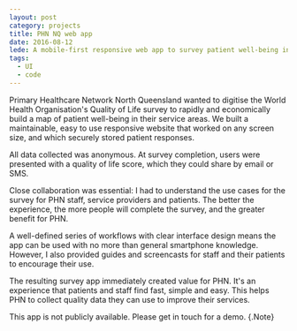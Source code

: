```yaml
---
layout: post
category: projects
title: PHN NQ web app
date: 2016-08-12
lede: A mobile-first responsive web app to survey patient well-being in North Queensland.
tags: 
  - UI
  - code
---
```


Primary Healthcare Network North Queensland wanted to digitise the World Health Organisation's Quality of Life survey to rapidly and economically build a map of patient well-being in their service areas. We built a maintainable, easy to use responsive website that worked on any screen size, and which securely stored patient responses.

All data collected was anonymous. At survey completion, users were presented with a quality of life score, which they could share by email or SMS.

<MediaVideo iphone src="286998126" />

<!-- We built the app using React.js to allow flexible iteration as feedback required it. For example, we can now add offline capability into the app without rewritting it. This may become useful in remote parts of Queensland with intermittent internet coverage. -->

Close collaboration was essential: I had to understand the use cases for the survey for PHN staff, service providers and patients. The better the experience, the more people will complete the survey, and the greater benefit for PHN.

<Media frame ratio="2304/3072" image="https://res.cloudinary.com/pw-img-cdn/image/upload/v1517278713/okok/phn-survey-score.png" />


A well-defined series of workflows with clear interface design means the app can be used with no more than general smartphone knowledge. However, I also provided guides and screencasts for staff and their patients to encourage their use.

<!-- > Client quote here” _CEO dude_ -->

<!-- @[LazyImage](project src="https://res.cloudinary.com/pw-img-cdn/image/upload/v1517278720/okok/phn-guide.png") -->

<!-- And the app is easily adaptable as we discover further use cases over time.  -->

The resulting survey app immediately created value for PHN. It's an experience that patients and staff find fast, simple and easy. This helps PHN to collect quality data they can use to improve their services.

This app is not publicly available. Please get in touch for a demo. {.Note}

<script>
import Media from "../../src/components/Media";
import MediaVideo from "../../src/components/MediaVideo";
export default {
  components: { 
    Media,
    MediaVideo,
  }
}
</script>
